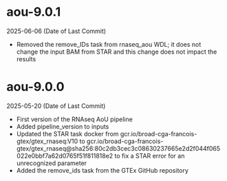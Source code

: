 # aou-9.0.1
2025-06-06 (Date of Last Commit)

* Removed the remove_IDs task from rnaseq_aou WDL; it does not change the input BAM from STAR and this change does not impact the results

# aou-9.0.0
2025-05-20 (Date of Last Commit)

* First version of the RNAseq AoU pipeline
* Added pipeline_version to inputs
* Updated the STAR task docker from gcr.io/broad-cga-francois-gtex/gtex_rnaseq:V10 to gcr.io/broad-cga-francois-gtex/gtex_rnaseq@sha256:80c2db3cec3c08630237665e2d2f044f065022e0bbf7a62d0765f51f811818e2 to fix a STAR error for an unrecognized parameter
* Added the remove_ids task from the GTEx GitHub repository
